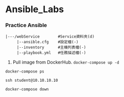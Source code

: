 # Ansible_Labs
### Practice Ansible


```
|---/webService        #Service資料夾(d)
     |--ansible.cfg    #設定檔(-)
     |--inventory      #主機列表檔(-)
     |--playbook.yml   #任務描述檔(-)
```

1. Pull image from DockerHub.
```docker-compose up -d```

```docker-compose ps```

```ssh student@10.10.10.10```

```docker-compose down```
